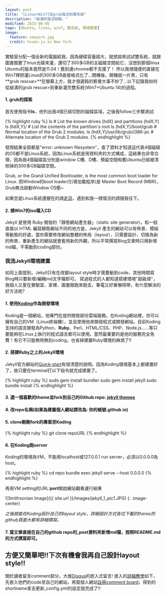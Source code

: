 ```yaml
---
layout: post
title: "[Linux+Win7]從grub復活到雙系統"
description: "崩潰的復活經驗。"
modified: 2015-08-05
tags: [Ubuntu, linux, win7, 雙系統, 環境建置]
image:
  feature: newyork.jpg
  credit: hsuan-ju in New York
---
```


實驗室分配一個全新的電腦給我，因為硬碟容量超大，就想說來試試雙系統，就跟圖書館要了linux光碟來灌，還切了300多GB的主磁碟空間給它，沒想到那個linux Ubuntu的版本竟然是11.04！舊到連chrome都不支援了！ 所以我很隨便的直接在Win7裡把灌Linux的300多GB直接格式化了...關機後，開機就一片黑，只有**grub rescue>**在螢幕上方，我才很遲鈍的察覺大事不妙了...以下記錄我如何從崩潰的grub rescue>到重新灌完雙系統(Win7+Ubuntu 14)的過程。

#### 1. grub的探索

首先使用指令**ls**，他列出我4個已經切割的磁碟區域，之後我follow三步驟測試:

{% highlight ruby %}
ls                               # List the known drives (hdX) and partitions (hdX,Y)
ls (hdX,Y)/                      # List the contents of the partition's root
ls (hdX,Y)/boot/grub             # Normal location of the Grub 2 modules.
ls (hdX,Y)/usr/lib/grub/i386-pc  # Alternate location of the Grub 2 modules.
{% endhighlight %}

發現結果全部都是"error: unknown filesystem"，查了資料才知道這代表4個磁碟的OS都不是Linux系統，因為Linux系統是用資料夾的方式構成，這結果也非常合理，因為我4個磁碟區分別是window C槽、D槽、預留空間和舊Ubuntu已經被清除掉的300多GB磁碟空間。

Grub, or the Grand Unified Bootloader, is the most common boot loader for Linux.
而Window的boot loader(引導加載程序)是 Master Boot Record (MBR)，Grub無法啟動Window OS壓~

如果您是Linux系統還健在的請<a href="http://ubuntuforums.org/showthread.php?t=1599293">走這</a>，遇到和我一樣情況的請隨我往下。

#### 2. 燒Win7的iso檔入CD

Jekyll 是使用 Ruby 開發的「靜態網站產生器」（static site generator)，和一般直接以 HTML 編寫靜態網站不同的地方是，Jekyll 產生的網站可以有佈景、模組等動態的好處，當你需要修改網站整體的佈局（layout），只需要設計、切換為新的佈景，重新產生的網站就會套用新的外觀，所以平常撰寫Blog文章時只用新增md檔，不需動到coding部份。

### 我流Jekyll環境建置

如同上面提到，Jekyll只有在改變layout style時才需要動到code，其他時間寫Blog時只要新增/編輯md文字檔即可。
寫過程式的人都知道搭建環境"超級煩"，我個人又愛在實驗室、家裡、圖書館跑來跑去，筆電又好重懶得帶，有什麼解決的好方法呢?

#### 1. 使用<a href="https://koding.com/">Koding</a>作為開發環境 

Koding是一個網站，他專門在提供開發部份雲端服務。在Koding網站裡，你可以擁有自己的VM（Linux終端機），並且使用他來開發程式或開發網站。目前Koding支持的語言開發為Python、**Ruby**、Perl、HTML/CSS、PHP、Node.js......等只要能夠在Linux上執行的程式語言都可以使用。當然最重要的是他的服務完全免費！有它不只能無時無刻coding，也省掉建置Ruby環境的麻煩了!!

#### 2. 搭建Ruby之上的Jekyll環境

Jekyll官方網站的<a href="http://jekyllrb.com/docs/quickstart/">Quick-start</a>有很清楚的說明。因為Koding環境基本上都建置好了，故只要在terminal打以下指令就完成建置了。

{% highlight ruby %}
sudo gem install bundler
sudo gem install jekyll
sudo bundle install
{% endhighlight %}

#### 3. 選一個喜歡的theme並fork到自己的Github repo: <a href="https://github.com/mattvh/jekyllthemes">jekyll themes</a>

#### 4. 改repo名稱(如果為建置個人網站請改為: 你的帳號.github.io)

#### 5. clone剛剛fork的專案至Koding

{% highlight ruby %}
git clone repoURL
{% endhighlight %}

#### 6. 在Koding跑server

Koding的環境為VM，不能用localhost或127.0.0.1 run server，必須以0.0.0.0為host。

{% highlight ruby %}
cd repo
bundle exec jekyll serve --host 0.0.0.0
{% endhighlight %}

再用VM setting的URL:**port**開啟網站觀看運行結果

![Smithsonian Image]({{ site.url }}/images/jekyll_1_pic1.JPG)
{: .image-center}

*之後就能在Koding設計自己的layout style，詳細設計方式各位下載的theme的github頁面大都有詳細撰寫。*

#### 7. 寫文章直接在自己的github repo的_post資料夾新增md檔，按照README.md的方式撰寫即可。

方便又簡單吧!!下次有機會我再自己設計layout style!! 
---
關於讀者留言comment部分，大推<a href="https://disqus.com/">Disqus</a>的嵌入式留言!
嵌入的<a href="https://help.disqus.com/customer/portal/articles/472097-universal-embed-code">詳細教學</a>如下，先嵌入他們的code至自己的網站，再幫個人網站<a href="https://disqus.com/admin/create/">註冊comment board</a>，得到的shortname拿去更新_config.yml的設定就完成了!!
